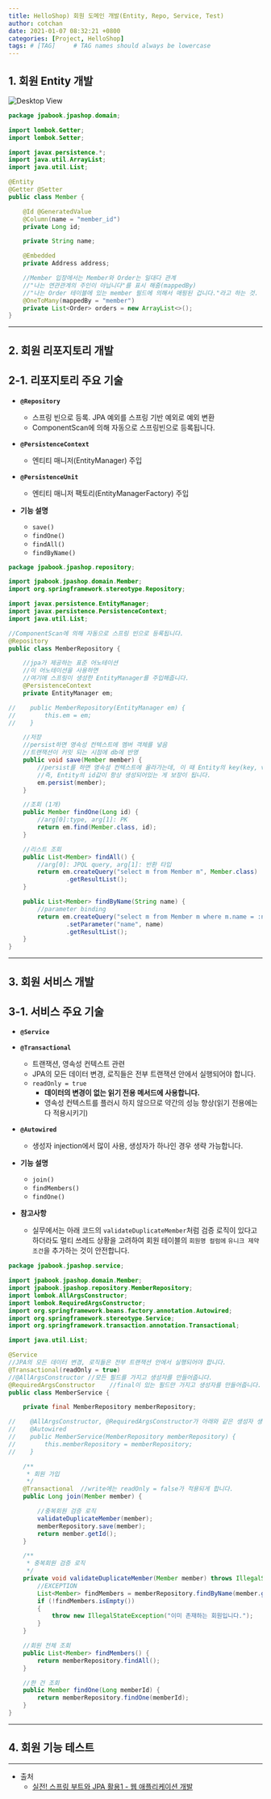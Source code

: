 ```yaml
---
title: HelloShop) 회원 도메인 개발(Entity, Repo, Service, Test) 
author: cotchan
date: 2021-01-07 08:32:21 +0800
categories: [Project, HelloShop]
tags: # [TAG]     # TAG names should always be lowercase
---
```


## 1. 회원 Entity 개발

![Desktop View](/assets/img/post/helloShop/2021-01-06-analysis-design2.png)

```java
package jpabook.jpashop.domain;

import lombok.Getter;
import lombok.Setter;

import javax.persistence.*;
import java.util.ArrayList;
import java.util.List;

@Entity
@Getter @Setter
public class Member {

    @Id @GeneratedValue
    @Column(name = "member_id")
    private Long id;

    private String name;

    @Embedded
    private Address address;

    //Member 입장에서는 Member와 Order는 일대다 관계
    //"나는 연관관계의 주인이 아닙니다"를 표시 해줌(mappedBy)
    //"나는 Order 테이블에 있는 member 필드에 의해서 매핑된 겁니다."라고 하는 것. (즉, 읽기 전용 이라는 것)
    @OneToMany(mappedBy = "member")
    private List<Order> orders = new ArrayList<>();
}
```

---

## 2. 회원 리포지토리 개발

## 2-1. 리포지토리 주요 기술

+ **`@Repository`**
    + 스프링 빈으로 등록. JPA 예외를 스프링 기반 예외로 예외 변환
    + ComponentScan에 의해 자동으로 스프링빈으로 등록됩니다.
+ **`@PersistenceContext`**
    + 엔티티 매니저(EntityManager) 주입
+ **`@PersistenceUnit`** 
    + 엔티티 매니저 팩토리(EntityManagerFactory) 주입

+ **기능 설명**
    + `save()`
    + `findOne()`
    + `findAll()`
    + `findByName()`

```java
package jpabook.jpashop.repository;

import jpabook.jpashop.domain.Member;
import org.springframework.stereotype.Repository;

import javax.persistence.EntityManager;
import javax.persistence.PersistenceContext;
import java.util.List;

//ComponentScan에 의해 자동으로 스프링 빈으로 등록됩니다.
@Repository
public class MemberRepository {

    //jpa가 제공하는 표준 어노테이션
    //이 어노테이션을 사용하면
    //여기에 스프링이 생성한 EntityManager를 주입해줍니다.
    @PersistenceContext
    private EntityManager em;

//    public MemberRepository(EntityManager em) {
//        this.em = em;
//    }

    //저장
    //persist하면 영속성 컨텍스트에 멤버 객체를 넣음
    //트랜잭션이 커밋 되는 시점에 db에 반영
    public void save(Member member) {
        //persist를 하면 영속성 컨텍스트에 올라가는데, 이 때 Entity의 key(key, value에서)는 PK가 됩니다.
        //즉, Entity의 id값이 항상 생성되어있는 게 보장이 됩니다.
        em.persist(member);
    }

    //조회 (1개)
    public Member findOne(Long id) {
        //arg[0]:type, arg[1]: PK
        return em.find(Member.class, id);
    }

    //리스트 조회
    public List<Member> findAll() {
        //arg[0]: JPQL query, arg[1]: 반환 타입
        return em.createQuery("select m from Member m", Member.class)
                .getResultList();
    }

    public List<Member> findByName(String name) {
        //parameter binding
        return em.createQuery("select m from Member m where m.name = :name", Member.class)
                .setParameter("name", name)
                .getResultList();
    }
}
```

---

## 3. 회원 서비스 개발

## 3-1. 서비스 주요 기술

+ **`@Service`**
+ **`@Transactional`**
    + 트랜잭션, 영속성 컨텍스트 관련
    + JPA의 모든 데이터 변경, 로직들은 전부 트랜잭션 안에서 실행되어야 합니다.
    + `readOnly = true`
        + **데이터의 변경이 없는 읽기 전용 메서드에 사용합니다.**
        + 영속성 컨텍스트를 플러시 하지 않으므로 약간의 성능 향상(읽기 전용에는 다 적용시키기) 
+ **`@Autowired`**
    + 생성자 injection에서 많이 사용, 생성자가 하나인 경우 생략 가능합니다.

+ **기능 설명**
    + `join()`
    + `findMembers()`
    + `findOne()`

+ **참고사항**
    + 실무에서는 아래 코드의 `validateDuplicateMember`처럼 검증 로직이 있다고 하더라도 멀티 쓰레드 상황을 고려하여 회원 테이블의 `회원명 컬럼에` `유니크 제약 조건`을 추가하는 것이 안전합니다. 

```java
package jpabook.jpashop.service;

import jpabook.jpashop.domain.Member;
import jpabook.jpashop.repository.MemberRepository;
import lombok.AllArgsConstructor;
import lombok.RequiredArgsConstructor;
import org.springframework.beans.factory.annotation.Autowired;
import org.springframework.stereotype.Service;
import org.springframework.transaction.annotation.Transactional;

import java.util.List;

@Service
//JPA의 모든 데이터 변경, 로직들은 전부 트랜잭션 안에서 실행되어야 합니다.
@Transactional(readOnly = true)
//@AllArgsConstructor //모든 필드를 가지고 생성자를 만들어줍니다.
@RequiredArgsConstructor    //final이 있는 필드만 가지고 생성자를 만들어줍니다.
public class MemberService {

    private final MemberRepository memberRepository;

//    @AllArgsConstructor, @RequiredArgsConstructor가 아래와 같은 생성자 생성
//    @Autowired
//    public MemberService(MemberRepository memberRepository) {
//        this.memberRepository = memberRepository;
//    }

    /**
     * 회원 가입
     */
    @Transactional  //write에는 readOnly = false가 적용되게 합니다.
    public Long join(Member member) {

        //중복회원 검증 로직
        validateDuplicateMember(member);
        memberRepository.save(member);
        return member.getId();
    }

    /**
     * 중복회원 검증 로직
     */
    private void validateDuplicateMember(Member member) throws IllegalStateException {
        //EXCEPTION
        List<Member> findMembers = memberRepository.findByName(member.getName());
        if (!findMembers.isEmpty())
        {
            throw new IllegalStateException("이미 존재하는 회원입니다.");
        }
    }

    //회원 전체 조회
    public List<Member> findMembers() {
        return memberRepository.findAll();
    }

    //한 건 조회
    public Member findOne(Long memberId) {
        return memberRepository.findOne(memberId);
    }
}
```


---

## 4. 회원 기능 테스트



---

+ 출처
    + [실전! 스프링 부트와 JPA 활용1 - 웹 애플리케이션 개발](https://www.inflearn.com/course/%EC%8A%A4%ED%94%84%EB%A7%81%EB%B6%80%ED%8A%B8-JPA-%ED%99%9C%EC%9A%A9-1/dashboard)


